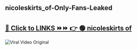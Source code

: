
 ## nicoleskirts_of-Only-Fans-Leaked

# <h2><a href="https://clipsfans.com/nicoleskirts_of&ref=git">🔗 Click to LINKS ⏩⏩ 👉 🟢 nicoleskirts of </a></h2>

<a href="https://clipsfans.com/nicoleskirts_of&ref=git" rel="nofollow" data-target="animated-image.originalLink"><img src="https://i.ibb.co.com/xMMVF88/686577567.gif" alt="Viral Video Original" style="max-width: 100%; display: inline-block;" data-target="animated-image.originalImage"></a>
